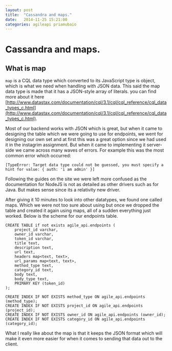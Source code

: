 ```yaml
---
layout: post
title:  "Cassandra and maps."
date:   2014-11-25 15:21:00
categories: agileapi priamubaio
---
```


# Cassandra and maps.

## What is map
`map` is a CQL data type which converted to its JavaScript type is object, which is what we need when handling with JSON data. This said the map data type is made that it has a JSON-style array of literals. you can find more about it here [http://www.datastax.com/documentation/cql/3.1/cql/cql_reference/cql_data_types_c.html](http://www.datastax.com/documentation/cql/3.1/cql/cql_reference/cql_data_types_c.html).

Most of our backend works with JSON which is great, but when it came to designing the table which we were going to use for endpoints, we went for designing our own set and at first this was a great option since we had used it in the instagrim assignment. But when it came to implementing it server-side we came across many waves of errors. For example this was the most common error which occurred:

```
[TypeError: Target data type could not be guessed, you must specify a hint for value: { auth: 'i am admin' }]
```

Following the guides on the site we were left more confused as the documentation for NodeJS is not as detailed as other drivers such as for Java. But makes sense since its a relativity new driver.

After giving it 10 minutes to look into other datatypes, we found one called maps. Which we were not too sure about using but once we dropped the table and created it again using maps, all of a sudden everything just worked. Below is the scheme for our endpoints table.

```
CREATE TABLE if not exists agile_api.endpoints (
	project_id varchar,
	owner_id varchar,
	token_id varchar,
	title text,
	description text,
	url text,
	headers map<text, text>,
	url_params map<text, text>,
	method_type text,
	category_id text,
	body text,
	body_type text,
	PRIMARY KEY (token_id)
);

CREATE INDEX IF NOT EXISTS method_type ON agile_api.endpoints (method_type);
CREATE INDEX IF NOT EXISTS project_id ON agile_api.endpoints (project_id);
CREATE INDEX IF NOT EXISTS owner_id ON agile_api.endpoints (owner_id);
CREATE INDEX IF NOT EXISTS category_id ON agile_api.endpoints (category_id);
```

What I really like about the map is that it keeps the JSON format which will make it even more easier for when it comes to sending that data out to the client.
